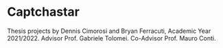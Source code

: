 # Captchastar

Thesis projects by Dennis Cimorosi and Bryan Ferracuti, Academic Year 2021/2022.
Advisor Prof. Gabriele Tolomei.
Co-Advisor Prof. Mauro Conti.
